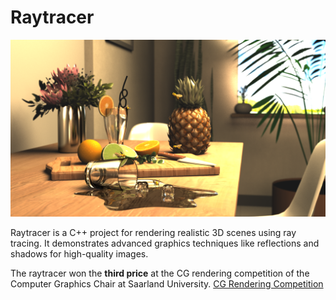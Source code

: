 # Raytracer

![](https://github.com/Junkiii/Raytracer/blob/main/webpage/final.png)

Raytracer is a C++ project for rendering realistic 3D scenes using ray tracing. It demonstrates advanced graphics techniques like reflections and shadows for high-quality images.

The raytracer won the **third price** at the CG rendering competition of the Computer Graphics Chair at Saarland University.
[CG Rendering Competition](https://graphics.cg.uni-saarland.de/courses/cg1-2020/index.html)

